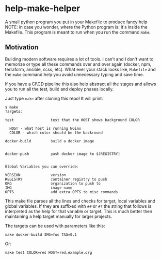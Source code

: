 # help-make-helper

A small python program you put in your Makefile to produce fancy help
NOTE: in case you wonder, where the Python program is: it's inside the Makefile.
This program is meant to run when you run the command `make`.
## Motivation

Building modern software requires a lot of tools. I can't and I don't want
to memorize or type all these commands over and over again (docker, npm,
terraform, ansible, scss, etc). What ever your stack looks like, ``Makefile``
and the ``make`` command help you avoid unnecessary typing and save time.

If you have a CI\CD pipeline this also help abstract all the stages and allows
you to run all the test, build and deploy phases locally.

Just type `make` after cloning this repo! It will print:

```
$ make
Targets:

test                 test that the HOST shows background COLOR

  HOST - what host is running NGinx
  COLOR - which color should be the backround

docker-build         build a docker image


docker-push          push docker image to $(REGISTRY)


Global Variables you can override:

VERSION              version
REGISTRY             container registry to push
ORG                  organization to push to
IMG                  image name
OPTS                 add extra OPTS to misc commands
```

This make file parses all the lines and checks for target, local variables
and global variables.
If they are suffixed with `##` or `#?` the string that follows is interpreted
as the help for that variable or target.
This is much better then maintaining a help target manually for larger
projects.

The targets can be used with parameters like this:

```
make docker-build IMG=foo TAG=0.1
```

Or:

```
make test COLOR=red HOST=red.example.org
```
